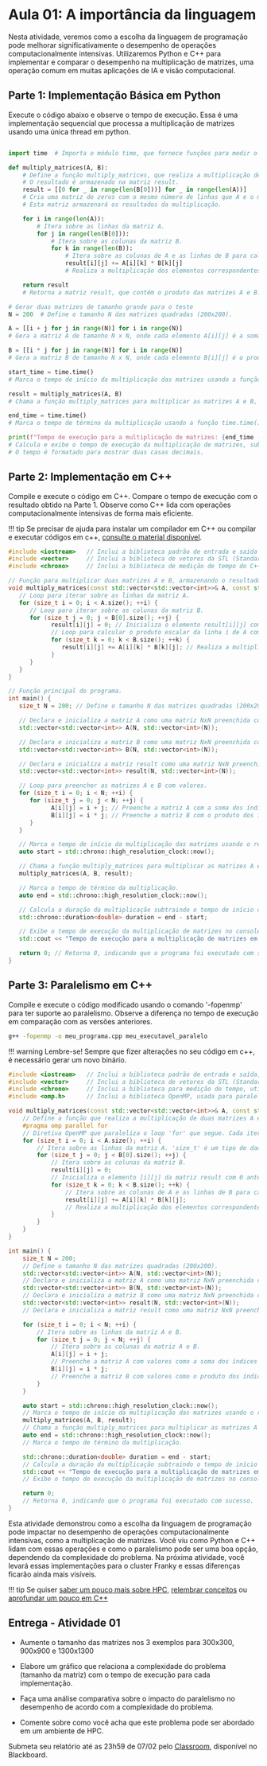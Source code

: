 # **Aula 01: A importância da linguagem** 

Nesta atividade, veremos como a escolha da linguagem de programação pode melhorar significativamente o desempenho de operações computacionalmente intensivas. Utilizaremos Python e C++ para implementar e comparar o desempenho na multiplicação de matrizes, uma operação comum em muitas aplicações de IA e visão computacional.


## Parte 1: Implementação Básica em Python 

Execute o código abaixo e observe o tempo de execução. Essa é uma implementação sequencial que processa a multiplicação de matrizes usando uma única thread em python.


```python

import time  # Importa o módulo time, que fornece funções para medir o tempo de execução do código.

def multiply_matrices(A, B):
    # Define a função multiply_matrices, que realiza a multiplicação de duas matrizes A e B.
    # O resultado é armazenado na matriz result.
    result = [[0 for _ in range(len(B[0]))] for _ in range(len(A))]
    # Cria uma matriz de zeros com o mesmo número de linhas que A e o mesmo número de colunas que B.
    # Esta matriz armazenará os resultados da multiplicação.

    for i in range(len(A)):
        # Itera sobre as linhas da matriz A.
        for j in range(len(B[0])):
            # Itera sobre as colunas da matriz B.
            for k in range(len(B)):
                # Itera sobre as colunas de A e as linhas de B para calcular o produto escalar da linha i de A com a coluna j de B.
                result[i][j] += A[i][k] * B[k][j]
                # Realiza a multiplicação dos elementos correspondentes de A e B e soma o resultado ao elemento result[i][j].

    return result
    # Retorna a matriz result, que contém o produto das matrizes A e B.

# Gerar duas matrizes de tamanho grande para o teste
N = 200  # Define o tamanho N das matrizes quadradas (200x200).

A = [[i + j for j in range(N)] for i in range(N)]
# Gera a matriz A de tamanho N x N, onde cada elemento A[i][j] é a soma dos índices i e j.

B = [[i * j for j in range(N)] for i in range(N)]
# Gera a matriz B de tamanho N x N, onde cada elemento B[i][j] é o produto dos índices i e j.

start_time = time.time()
# Marca o tempo de início da multiplicação das matrizes usando a função time.time().

result = multiply_matrices(A, B)
# Chama a função multiply_matrices para multiplicar as matrizes A e B, armazenando o resultado em 'result'.

end_time = time.time()
# Marca o tempo de término da multiplicação usando a função time.time().

print(f"Tempo de execução para a multiplicação de matrizes: {end_time - start_time:.2f} segundos")
# Calcula e exibe o tempo de execução da multiplicação de matrizes, subtraindo start_time de end_time.
# O tempo é formatado para mostrar duas casas decimais.

```



## Parte 2: Implementação em C++ 

Compile e execute o código em C++. Compare o tempo de execução com o resultado obtido na Parte 1. Observe como C++ lida com operações computacionalmente intensivas de forma mais eficiente.

!!! tip 
      Se precisar de ajuda para instalar um compilador em C++ ou compilar e executar códigos em c++, [consulte o material disponível](../../Teoria/compilar-executar-C++.md).


```cpp
#include <iostream>   // Inclui a biblioteca padrão de entrada e saída do C++ (necessária para usar std::cout).
#include <vector>     // Inclui a biblioteca de vetores da STL (Standard Template Library) do C++, usada para criar matrizes dinâmicas.
#include <chrono>     // Inclui a biblioteca de medição de tempo do C++ (necessária para medir o tempo de execução).

// Função para multiplicar duas matrizes A e B, armazenando o resultado na matriz 'result'.
void multiply_matrices(const std::vector<std::vector<int>>& A, const std::vector<std::vector<int>>& B, std::vector<std::vector<int>>& result) {
   // Loop para iterar sobre as linhas da matriz A.
   for (size_t i = 0; i < A.size(); ++i) {
      // Loop para iterar sobre as colunas da matriz B.
      for (size_t j = 0; j < B[0].size(); ++j) {
            result[i][j] = 0; // Inicializa o elemento result[i][j] com 0 antes de somar os produtos.
            // Loop para calcular o produto escalar da linha i de A com a coluna j de B.
            for (size_t k = 0; k < B.size(); ++k) {
               result[i][j] += A[i][k] * B[k][j]; // Realiza a multiplicação e soma dos elementos correspondentes de A e B.
            }
      }
   }
}

// Função principal do programa.
int main() {
   size_t N = 200; // Define o tamanho N das matrizes quadradas (200x200).

   // Declara e inicializa a matriz A como uma matriz NxN preenchida com zeros.
   std::vector<std::vector<int>> A(N, std::vector<int>(N));

   // Declara e inicializa a matriz B como uma matriz NxN preenchida com zeros.
   std::vector<std::vector<int>> B(N, std::vector<int>(N));

   // Declara e inicializa a matriz result como uma matriz NxN preenchida com zeros, que armazenará o resultado da multiplicação.
   std::vector<std::vector<int>> result(N, std::vector<int>(N));

   // Loop para preencher as matrizes A e B com valores.
   for (size_t i = 0; i < N; ++i) {
      for (size_t j = 0; j < N; ++j) {
            A[i][j] = i + j; // Preenche a matriz A com a soma dos índices i e j.
            B[i][j] = i * j; // Preenche a matriz B com o produto dos índices i e j.
      }
   }

   // Marca o tempo de início da multiplicação das matrizes usando o relógio de alta resolução.
   auto start = std::chrono::high_resolution_clock::now();

   // Chama a função multiply_matrices para multiplicar as matrizes A e B, armazenando o resultado em 'result'.
   multiply_matrices(A, B, result);

   // Marca o tempo de término da multiplicação.
   auto end = std::chrono::high_resolution_clock::now();

   // Calcula a duração da multiplicação subtraindo o tempo de início do tempo de término, armazenando o resultado em 'duration'.
   std::chrono::duration<double> duration = end - start;

   // Exibe o tempo de execução da multiplicação de matrizes no console.
   std::cout << "Tempo de execução para a multiplicação de matrizes em C++: " << duration.count() << " segundos" << std::endl;

   return 0; // Retorna 0, indicando que o programa foi executado com sucesso.
}

```


## Parte 3: Paralelismo em C++ 

Compile e execute o código modificado usando o comando '-fopenmp' para ter suporte ao paralelismo. Observe a diferença no tempo de execução em comparação com as versões anteriores.

```bash
g++ -fopenmp -o meu_programa.cpp meu_executavel_paralelo

```

!!! warning
    Lembre-se! Sempre que fizer alterações no seu código em c++, é necessário gerar um novo binário.



```cpp
#include <iostream>   // Inclui a biblioteca padrão de entrada e saída, usada para funções como std::cout.
#include <vector>     // Inclui a biblioteca de vetores da STL (Standard Template Library) do C++.
#include <chrono>     // Inclui a biblioteca para medição de tempo, utilizada para calcular a duração de execução.
#include <omp.h>      // Inclui a biblioteca OpenMP, usada para paralelismo em C++.

void multiply_matrices(const std::vector<std::vector<int>>& A, const std::vector<std::vector<int>>& B, std::vector<std::vector<int>>& result) {
    // Define a função que realiza a multiplicação de duas matrizes A e B, armazenando o resultado na matriz 'result'.
    #pragma omp parallel for
    // Diretiva OpenMP que paraleliza o loop 'for' que segue. Cada iteração do loop externo será executada em paralelo.
    for (size_t i = 0; i < A.size(); ++i) {
        // Itera sobre as linhas da matriz A. 'size_t' é um tipo de dado usado para representar tamanhos e índices.
        for (size_t j = 0; j < B[0].size(); ++j) {
            // Itera sobre as colunas da matriz B.
            result[i][j] = 0;
            // Inicializa o elemento [i][j] da matriz result com 0 antes de somar os produtos.
            for (size_t k = 0; k < B.size(); ++k) {
                // Itera sobre as colunas de A e as linhas de B para calcular o produto escalar da linha i de A com a coluna j de B.
                result[i][j] += A[i][k] * B[k][j];
                // Realiza a multiplicação dos elementos correspondentes de A e B, somando o resultado ao elemento result[i][j].
            }
        }
    }
}

int main() {
    size_t N = 200;
    // Define o tamanho N das matrizes quadradas (200x200).
    std::vector<std::vector<int>> A(N, std::vector<int>(N));
    // Declara e inicializa a matriz A como uma matriz NxN preenchida com zeros.
    std::vector<std::vector<int>> B(N, std::vector<int>(N));
    // Declara e inicializa a matriz B como uma matriz NxN preenchida com zeros.
    std::vector<std::vector<int>> result(N, std::vector<int>(N));
    // Declara e inicializa a matriz result como uma matriz NxN preenchida com zeros, que armazenará o resultado da multiplicação.

    for (size_t i = 0; i < N; ++i) {
        // Itera sobre as linhas da matriz A e B.
        for (size_t j = 0; j < N; ++j) {
            // Itera sobre as colunas da matriz A e B.
            A[i][j] = i + j;
            // Preenche a matriz A com valores como a soma dos índices i e j.
            B[i][j] = i * j;
            // Preenche a matriz B com valores como o produto dos índices i e j.
        }
    }

    auto start = std::chrono::high_resolution_clock::now();
    // Marca o tempo de início da multiplicação das matrizes usando o relógio de alta resolução.
    multiply_matrices(A, B, result);
    // Chama a função multiply_matrices para multiplicar as matrizes A e B, armazenando o resultado em 'result'.
    auto end = std::chrono::high_resolution_clock::now();
    // Marca o tempo de término da multiplicação.

    std::chrono::duration<double> duration = end - start;
    // Calcula a duração da multiplicação subtraindo o tempo de início do tempo de término, armazenando o resultado em 'duration'.
    std::cout << "Tempo de execução para a multiplicação de matrizes em C++ com OpenMP: " << duration.count() << " segundos" << std::endl;
    // Exibe o tempo de execução da multiplicação de matrizes no console.

    return 0;
    // Retorna 0, indicando que o programa foi executado com sucesso.
}

```

Esta atividade demonstrou como a escolha da linguagem de programação pode impactar no desempenho de operações computacionalmente intensivas, como a multiplicação de matrizes. Você viu como Python e C++ lidam com essas operações e como o paralelismo pode ser uma boa opção, dependendo da complexidade do problema. Na próxima atividade, você levará essas implementações para o cluster Franky e essas diferenças ficarão ainda mais visíveis.

!!! tip 
      Se quiser [saber um pouco mais sobre HPC](../../Teoria/contextualizando-hpc/contextualizando-HPC.md), [relembrar conceitos](../../Teoria/introducao/conceitos-basicos-hw.md) ou [aprofundar um pouco em C++](../../Teoria/conceitos-basicos-C++.md)


## Entrega - Atividade 01

- Aumente o tamanho das matrizes nos 3 exemplos para 300x300, 900x900 e 1300x1300 

- Elabore um gráfico que relaciona a complexidade do problema (tamanho da matriz) com o tempo de execução para cada implementação.

- Faça uma análise comparativa sobre o impacto do paralelismo no desempenho de acordo com a complexidade do problema.

- Comente sobre como você acha que este problema pode ser abordado em um ambiente de HPC.


Submeta seu relatório até as 23h59 de 07/02 pelo [Classroom](https://classroom.github.com/assignment-invitations/2a8299085d884c0a8dc93b3e58fd1bd0), disponível no Blackboard.

